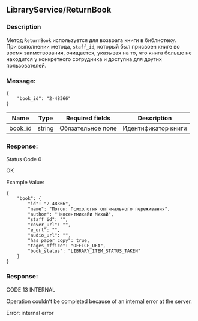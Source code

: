 ## LibraryService/ReturnBook
### Description
Метод `ReturnBook` используется для возврата книги в библиотеку.<br> При выполнении метода, `staff_id`, который был присвоен книге во время заимствования, очищается, указывая на то, что книга больше не находится у конкретного сотрудника и доступна для других пользователей.
### Message:
```
{
    "book_id": "2-48366"
}
```
Name | Type  | Required fields| Description |
|---|-----|-------|-----------|
|book_id |string| Обязательное поле |Идентификатор книги|

### Response:

Status Code 0

OK

Example Value:

```
{
    "book": {
        "id": "2-48366",
        "name": "Поток: Психология оптимального переживания",
        "author": "Чиксентмихайи Михай",
        "staff_id": "",
        "cover_url": "",
        "e_url": "",
        "audio_url": "",
        "has_paper_copy": true,
        "tages_office": "OFFICE_UFA",
        "book_status": "LIBRARY_ITEM_STATUS_TAKEN"
    }
}
```
### Response:

CODE 13 INTERNAL

Operation couldn’t be completed because of an internal error at the server.    

Error: internal error
